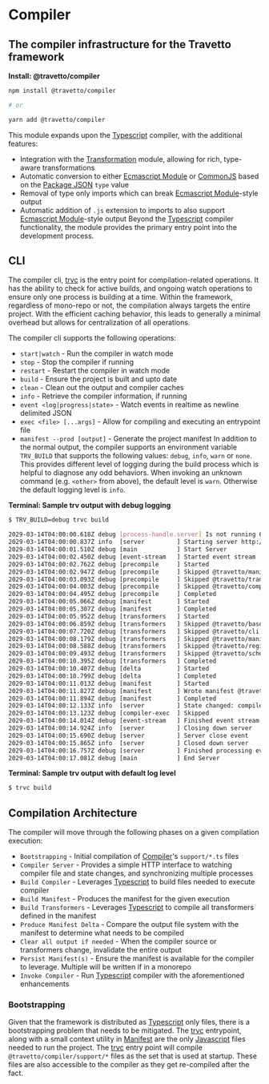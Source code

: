 <!-- This file was generated by @travetto/doc and should not be modified directly -->
<!-- Please modify https://github.com/travetto/travetto/tree/main/module/compiler/DOC.tsx and execute "npx trv doc" to rebuild -->
# Compiler

## The compiler infrastructure for the Travetto framework

**Install: @travetto/compiler**
```bash
npm install @travetto/compiler

# or

yarn add @travetto/compiler
```

This module expands upon the [Typescript](https://typescriptlang.org) compiler, with the additional features:
   *  Integration with the [Transformation](https://github.com/travetto/travetto/tree/main/module/transformer#readme "Functionality for AST transformations, with transformer registration, and general utils") module, allowing for rich, type-aware transformations
   *  Automatic conversion to either [Ecmascript Module](https://nodejs.org/api/esm.html) or [CommonJS](https://nodejs.org/api/modules.html) based on the [Package JSON](https://docs.npmjs.com/cli/v9/configuring-npm/package-json) `type` value
   *  Removal of type only imports which can break [Ecmascript Module](https://nodejs.org/api/esm.html)-style output
   *  Automatic addition of `.js` extension to imports to also support  [Ecmascript Module](https://nodejs.org/api/esm.html)-style output
Beyond the [Typescript](https://typescriptlang.org) compiler functionality, the module provides the primary entry point into the development process.

## CLI
The compiler cli, [trvc](https://github.com/travetto/travetto/tree/main/module/compiler/bin/trvc.js#L4) is the entry point for compilation-related operations. It has the ability to check for active builds, and ongoing watch operations to ensure only one process is building at a time.  Within the framework, regardless of mono-repo or not, the compilation always targets the entire project.  With the efficient caching behavior, this leads to generally a minimal overhead but allows for centralization of all operations. 

The compiler cli supports the following operations:
   *  `start|watch` - Run the compiler in watch mode
   *  `stop` - Stop the compiler if running
   *  `restart` - Restart the compiler in watch mode
   *  `build` - Ensure the project is built and upto date
   *  `clean` - Clean out the output and compiler caches
   *  `info` - Retrieve the compiler information, if running
   *  `event <log|progress|state>` - Watch events in realtime as newline delimited JSON
   *  `exec <file> [...args]` - Allow for compiling and executing an entrypoint file
   *  `manifest --prod [output]` - Generate the project manifest
In addition to the normal output, the compiler supports an environment variable `TRV_BUILD` that supports the following values: `debug`, `info`, `warn` or `none`.  This provides different level of logging during the build process which is helpful to diagnose any odd behaviors.  When invoking an unknown command (e.g. `<other>` from above), the default level is `warn`.  Otherwise the default logging level is `info`.

**Terminal: Sample trv output with debug logging**
```bash
$ TRV_BUILD=debug trvc build

2029-03-14T04:00:00.618Z debug [process-handle.server] Is not running 6958
2029-03-14T04:00:00.837Z info  [server         ] Starting server http://127.0.0.1:25539
2029-03-14T04:00:01.510Z debug [main           ] Start Server
2029-03-14T04:00:02.450Z debug [event-stream   ] Started event stream
2029-03-14T04:00:02.762Z debug [precompile     ] Started
2029-03-14T04:00:02.947Z debug [precompile     ] Skipped @travetto/manifest
2029-03-14T04:00:03.093Z debug [precompile     ] Skipped @travetto/transformer
2029-03-14T04:00:04.003Z debug [precompile     ] Skipped @travetto/compiler
2029-03-14T04:00:04.495Z debug [precompile     ] Completed
2029-03-14T04:00:05.066Z debug [manifest       ] Started
2029-03-14T04:00:05.307Z debug [manifest       ] Completed
2029-03-14T04:00:05.952Z debug [transformers   ] Started
2029-03-14T04:00:06.859Z debug [transformers   ] Skipped @travetto/base
2029-03-14T04:00:07.720Z debug [transformers   ] Skipped @travetto/cli
2029-03-14T04:00:08.179Z debug [transformers   ] Skipped @travetto/manifest
2029-03-14T04:00:08.588Z debug [transformers   ] Skipped @travetto/registry
2029-03-14T04:00:09.493Z debug [transformers   ] Skipped @travetto/schema
2029-03-14T04:00:10.395Z debug [transformers   ] Completed
2029-03-14T04:00:10.407Z debug [delta          ] Started
2029-03-14T04:00:10.799Z debug [delta          ] Completed
2029-03-14T04:00:11.013Z debug [manifest       ] Started
2029-03-14T04:00:11.827Z debug [manifest       ] Wrote manifest @travetto-doc/compiler
2029-03-14T04:00:11.894Z debug [manifest       ] Completed
2029-03-14T04:00:12.133Z info  [server         ] State changed: compile-end
2029-03-14T04:00:13.123Z debug [compiler-exec  ] Skipped
2029-03-14T04:00:14.014Z debug [event-stream   ] Finished event stream
2029-03-14T04:00:14.924Z info  [server         ] Closing down server
2029-03-14T04:00:15.690Z debug [server         ] Server close event
2029-03-14T04:00:15.865Z info  [server         ] Closed down server
2029-03-14T04:00:16.757Z debug [server         ] Finished processing events
2029-03-14T04:00:17.081Z debug [main           ] End Server
```

**Terminal: Sample trv output with default log level**
```bash
$ trvc build
```

## Compilation Architecture
The compiler will move through the following phases on a given compilation execution:
   *  `Bootstrapping` - Initial compilation of [Compiler](https://github.com/travetto/travetto/tree/main/module/compiler#readme "The compiler infrastructure for the Travetto framework")'s `support/*.ts` files
   *  `Compiler Server` - Provides a simple HTTP interface to watching compiler file and state changes, and synchronizing multiple processes
   *  `Build Compiler` - Leverages [Typescript](https://typescriptlang.org) to build files needed to execute compiler
   *  `Build Manifest` - Produces the manifest for the given execution
   *  `Build Transformers` - Leverages [Typescript](https://typescriptlang.org) to compile all transformers defined in the manifest
   *  `Produce Manifest Delta` - Compare the output file system with the manifest to determine what needs to be compiled
   *  `Clear all output if needed` - When the compiler source or transformers change, invalidate the entire output
   *  `Persist Manifest(s)` - Ensure the manifest is available for the compiler to leverage. Multiple will be written if in a monorepo
   *  `Invoke Compiler` - Run [Typescript](https://typescriptlang.org) compiler with the aforementioned enhancements

### Bootstrapping
Given that the framework is distributed as [Typescript](https://typescriptlang.org) only files, there is a bootstrapping problem that needs to be mitigated.  The [trvc](https://github.com/travetto/travetto/tree/main/module/compiler/bin/trvc.js#L4) entrypoint, along with a small context utility in [Manifest](https://github.com/travetto/travetto/tree/main/module/manifest#readme "Support for project indexing, manifesting, along with file watching") are the only [Javascript](https://developer.mozilla.org/en-US/docs/Web/JavaScript) files needed to run the project.  The [trvc](https://github.com/travetto/travetto/tree/main/module/compiler/bin/trvc.js#L4) entry point will compile `@travetto/compiler/support/*` files as the set that is used at startup.  These files are also accessible to the compiler as they get re-compiled after the fact.
